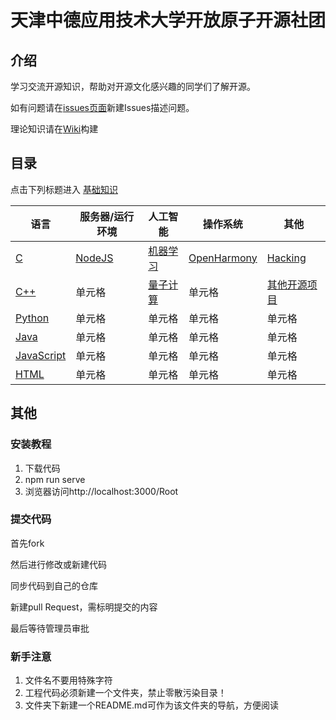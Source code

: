 # 天津中德应用技术大学开放原子开源社团

## 介绍
学习交流开源知识，帮助对开源文化感兴趣的同学们了解开源。

如有问题请在[issues页面](https://gitee.com/Jack__Lau/Root/issues)新建Issues描述问题。

理论知识请在[Wiki](https://gitee.com/Jack__Lau/Root/wikis)构建

## 目录


点击下列标题进入
[基础知识](/基础知识)


|  语言                                 |             服务器/运行环境  | 人工智能                                         | 操作系统  | 其他  |
|  ----                                 | ----                        |  ----                                           | ----  | ----  |
| [C](/C)                               | [NodeJS](/NodeJS/README.md) |[机器学习](/机器学习machine_learning/README.md)    | [OpenHarmony](/开源鸿蒙OpenHarmony/README.md) | [Hacking](/黑客Hacking/README.md) |
| [C++](/C++)                           | 单元格                       | [量子计算](/量子计算quantum_computing/README.md)                                           | 单元格 | [其他开源项目](/其他开源项目/README.md) |
| [Python](/Python/README.md)           | 单元格                       | 单元格                                           | 单元格 | 单元格 |
| [Java](/Java)                         | 单元格                       | 单元格                                           | 单元格 | 单元格 |
| [JavaScript](/JavaScript/README.md)   | 单元格                       | 单元格                                            | 单元格 | 单元格 |
| [HTML](/HTML)   | 单元格                       | 单元格                                            | 单元格 | 单元格 |

## 其他
### 安装教程
1. 下载代码
2. npm run serve
3. 浏览器访问http://localhost:3000/Root


### 提交代码


首先fork

然后进行修改或新建代码

同步代码到自己的仓库

新建pull Request，需标明提交的内容

最后等待管理员审批

### 新手注意
1. 文件名不要用特殊字符
2. 工程代码必须新建一个文件夹，禁止零散污染目录！
3. 文件夹下新建一个README.md可作为该文件夹的导航，方便阅读